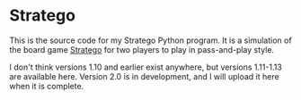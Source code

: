 # Stratego

This is the source code for my Stratego Python program. It is a simulation of the board game [Stratego](https://en.wikipedia.org/wiki/Stratego) for two players to play in pass-and-play style.

I don't think versions 1.10 and earlier exist anywhere, but versions 1.11-1.13 are available here. Version 2.0 is in development, and I will upload it here when it is complete.
